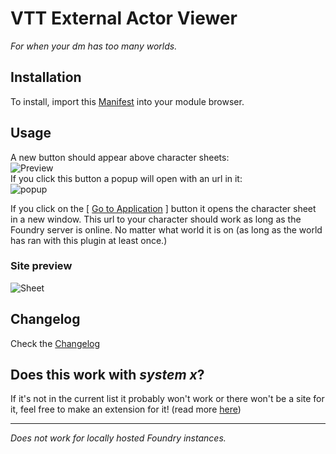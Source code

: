 # VTT External Actor Viewer

_For when your dm has too many worlds._

## Installation

To install, import this [Manifest](https://raw.githubusercontent.com/ardittristan/VTTExternalActorViewer/master/module.json) into your module browser.

## Usage

A new button should appear above character sheets:  
![Preview](https://i.imgur.com/qBBQz2Ct.png)  
If you click this button a popup will open with an url in it:  
![popup](https://i.imgur.com/xCLdF98.png)

If you click on the \[ [Go to Application](https://ardittristan.github.io/VTTExternalActorSite/) \] button it opens the character sheet in a new window. This url to your character should work as long as the Foundry server is online. No matter what world it is on (as long as the world has ran with this plugin at least once.)

### Site preview

![Sheet](https://i.imgur.com/enfttfJm.png)

## Changelog

Check the [Changelog](https://github.com/ardittristan/VTTExternalActorViewer/blob/master/CHANGELOG.md)

## Does this work with *system x*?

If it's not in the current list it probably won't work or there won't be a site for it, feel free to make an extension for it! (read more [here](https://github.com/ardittristan/VTTExternalActorViewer/blob/master/CONTRIBUTING.md))

***

_Does not work for locally hosted Foundry instances._
